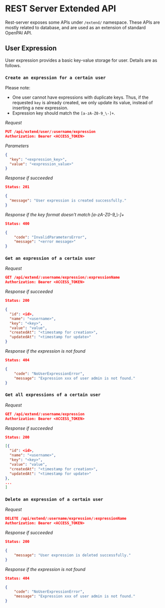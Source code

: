 # REST Server Extended API

Rest-server exposes some APIs under `/extend/` namespace. These APIs are mostly related to database, and are used as an extension of standard OpenPAI API.

## User Expression

User expression provides a basic key-value storage for user. Details are as follows.

### `Create an expression for a certain user`

Please note:
  - One user cannot have expressions with duplicate keys. Thus, if the requested `key` is already created, we only update its value, instead of inserting a new expression.
  - Expression key should match the `[a-zA-Z0-9_\-]+`.

*Request*

```json
PUT /api/extend/user/:username/expression
Authorization: Bearer <ACCESS_TOKEN>
```

*Parameters*

```json
{
  "key": "<expression_key>",
  "value": "<expression_value>"
}
```


*Response if succeeded*

```json
Status: 201

{
  "message": "User expression is created successfully."
}
```

*Response if the key format doesn't match [a-zA-Z0-9_\\\-]+*

```json
Status: 400

{
    "code": "InvalidParametersError",
    "message": "<error message>"
}
```

### `Get an expression of a certain user`

*Request*

```json
GET /api/extend/:username/expression/:expressionName
Authorization: Bearer <ACCESS_TOKEN>
```

*Response if succeeded*

```json
Status: 200

{
  "id": <id>,
  "name": "<username>",
  "key": "<key>",
  "value": "value",
  "createdAt": "<timestamp for creation>",
  "updatedAt": "<timestamp for update>"
}
```

*Response if the expression is not found*

```json
Status: 404

{
    "code": "NoUserExpressionError",
    "message": "Expression xxx of user admin is not found."
}
```


### `Get all expressions of a certain user`

*Request*

```json
GET /api/extend/:username/expression
Authorization: Bearer <ACCESS_TOKEN>
```

*Response if succeeded*

```json
Status: 200

[{
  "id": <id>,
  "name": "<username>",
  "key": "<key>",
  "value": "value",
  "createdAt": "<timestamp for creation>",
  "updatedAt": "<timestamp for update>"
},
...
]
```


### `Delete an expression of a certain user`

*Request*

```json
DELETE /api/extend/:username/expression/:expressionName
Authorization: Bearer <ACCESS_TOKEN>
```

*Response if succeeded*

```json
Status: 200

{
    "message": "User expression is deleted successfully."
}
```

*Response if the expression is not found*

```json
Status: 404

{
    "code": "NoUserExpressionError",
    "message": "Expression xxx of user admin is not found."
}
```